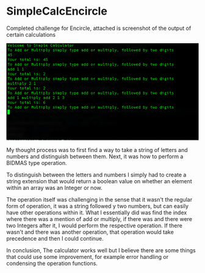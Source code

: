 # SimpleCalcEncircle

Completed challenge for Encircle, attached is screenshot of the output of certain calculations

![](screenshots/outputScreenshot.png)

My thought process was to first find a way to take a string of letters and numbers and distinguish between them. Next, it was how to perform a BIDMAS type operation.

To distinguish between the letters and numbers I simply had to create a string extension that would return a boolean value on whether an element within an array was an Integer or now.

The operation itself was challenging in the sense that it wasn't the regular form of operation, it was a string followed y two numbers, but can easily have other operations within it. What I essentially did was find the index where there was a mention of add or multiply, if there was and there were two Integers after it, I would perform the respective operation. If there wasn't and there was another operation, that operation would take precedence and then I could continue. 

In conclusion, The calculator works well but I believe there are some things that could use some improvement, for example error handling or condensing the operation functions. 
